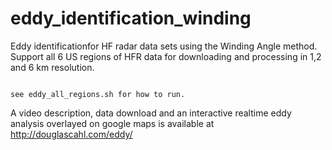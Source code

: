 # eddy_identification_winding
Eddy identificationfor HF radar data sets using the Winding Angle method. Support all 6 US regions of HFR data for downloading and processing in 1,2 and 6 km resolution. 

<code>
see eddy_all_regions.sh for how to run. 
</code>


  <p></p>

A video description, data download and an interactive realtime eddy analysis overlayed on google maps is available at http://douglascahl.com/eddy/
